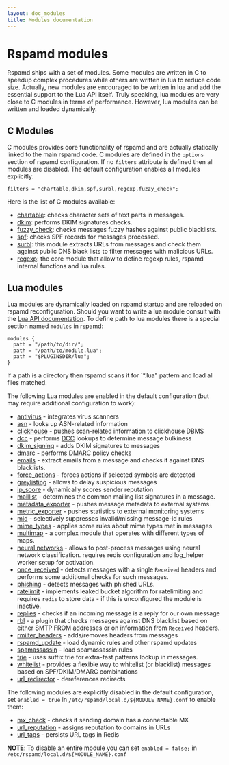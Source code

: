 ```yaml
---
layout: doc_modules
title: Modules documentation
---
```

# Rspamd modules

Rspamd ships with a set of modules. Some modules are written in C to speedup
complex procedures while others are written in lua to reduce code size.
Actually, new modules are encouraged to be written in lua and add the essential
support to the Lua API itself. Truly speaking, lua modules are very close to
C modules in terms of performance. However, lua modules can be written and loaded
dynamically.

## C Modules

C modules provides core functionality of rspamd and are actually statically linked
to the main rspamd code. C modules are defined in the `options` section of rspamd
configuration. If no `filters` attribute is defined then all modules are disabled.
The default configuration enables all modules explicitly:

~~~ucl
filters = "chartable,dkim,spf,surbl,regexp,fuzzy_check";
~~~

Here is the list of C modules available:

- [chartable](chartable.html): checks character sets of text parts in messages.
- [dkim](dkim.html): performs DKIM signatures checks.
- [fuzzy_check](fuzzy_check.html): checks messages fuzzy hashes against public blacklists.
- [spf](spf.html): checks SPF records for messages processed.
- [surbl](surbl.html): this module extracts URLs from messages and check them against
public DNS black lists to filter messages with malicious URLs.
- [regexp](regexp.html): the core module that allow to define regexp rules,
rspamd internal functions and lua rules.

## Lua modules

Lua modules are dynamically loaded on rspamd startup and are reloaded on rspamd
reconfiguration. Should you want to write a lua module consult with the
[Lua API documentation](../lua/). To define path to lua modules there is a special section
named `modules` in rspamd:

~~~ucl
modules {
  path = "/path/to/dir/";
  path = "/path/to/module.lua";
  path = "$PLUGINSDIR/lua";
}
~~~

If a path is a directory then rspamd scans it for `*.lua" pattern and load all
files matched.

The following Lua modules are enabled in the default configuration (but may require additional configuration to work):

- [antivirus](antivirus.html) - integrates virus scanners
- [asn](asn.html) - looks up ASN-related information
- [clickhouse](clickhouse.html) - pushes scan-related information to clickhouse DBMS
- [dcc](dcc.html) - performs [DCC](http://www.dcc-servers.net/dcc/) lookups to determine message bulkiness
- [dkim_signing](dkim_signing.html) - adds DKIM signatures to messages
- [dmarc](dmarc.html) - performs DMARC policy checks
- [emails](emails.html) - extract emails from a message and checks it against DNS
blacklists.
- [force_actions](force_actions.html) - forces actions if selected symbols are detected
- [greylisting](greylisting.html) - allows to delay suspicious messages
- [ip_score](ip_score.html) - dynamically scores sender reputation
- [maillist](maillist.html) - determines the common mailing list signatures in a message.
- [metadata_exporter](metadata_exporter.html) - pushes message metadata to external systems
- [metric_exporter](metric_exporter.html) - pushes statistics to external monitoring systems
- [mid](mid.html) - selectively suppresses invalid/missing message-id rules
- [mime_types](mime_types.html) - applies some rules about mime types met in messages
- [multimap](multimap.html) - a complex module that operates with different types
of maps.
- [neural networks](fann.html) - allows to post-process messages using neural network classification. requires redis configuration and log_helper worker setup for activation.
- [once_received](once_received.html) - detects messages with a single `Received` headers
and performs some additional checks for such messages.
- [phishing](phishing.html) - detects messages with phished URLs.
- [ratelimit](ratelimit.html) - implements leaked bucket algorithm for ratelimiting and
requires `redis` to store data - if this is unconfigured the module is inactive.
- [replies](replies.html) - checks if an incoming message is a reply for our own message
- [rbl](rbl.html) - a plugin that checks messages against DNS blacklist based on
either SMTP FROM addresses or on information from `Received` headers.
- [rmilter_headers](rmilter_headers.html) - adds/removes headers from messages
- [rspamd_update](rspamd_update.html) - load dynamic rules and other rspamd updates
- [spamassassin](spamassassin.html) - load spamassassin rules
- [trie](trie.html) - uses suffix trie for extra-fast patterns lookup in messages.
- [whitelist](whitelist.html) - provides a flexible way to whitelist (or blacklist) messages based on SPF/DKIM/DMARC combinations
- [url_redirector](url_redirector.html) - dereferences redirects

The following modules are explicitly disabled in the default configuration, set `enabled = true` in `/etc/rspamd/local.d/${MODULE_NAME}.conf` to enable them:

- [mx_check](mx_check.html) - checks if sending domain has a connectable MX
- [url_reputation](url_reputation.html) - assigns reputation to domains in URLs
- [url_tags](url_tags.html) - persists URL tags in Redis

**NOTE**: To disable an entire module you can set `enabled = false;` in `/etc/rspamd/local.d/${MODULE_NAME}.conf`
